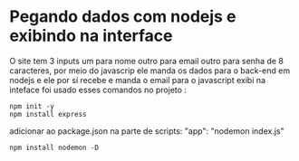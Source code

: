 # Pegando dados com nodejs e exibindo na interface 
O site tem 3 inputs um para nome outro para email outro para senha de 8 caracteres, por meio do javascrip ele manda os dados para o back-end em nodejs e ele por sí recebe e manda o email para o javascript exibi na inteface 
foi usado esses comandos no projeto :
```
npm init -y
npm install express
```
adicionar ao package.json na parte de scripts:  "app": "nodemon index.js"
```
npm install nodemon -D
```
